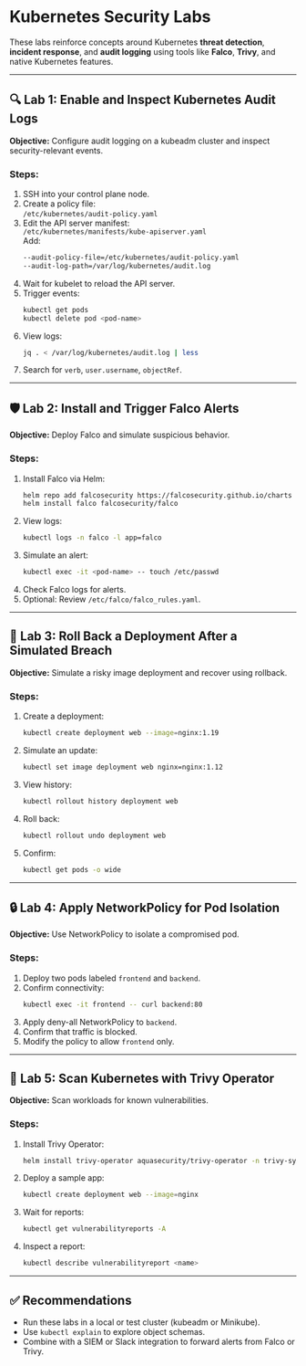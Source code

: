 # Kubernetes Security Labs

These labs reinforce concepts around Kubernetes **threat detection**, **incident response**, and **audit logging** using tools like **Falco**, **Trivy**, and native Kubernetes features.

---

## 🔍 Lab 1: Enable and Inspect Kubernetes Audit Logs

**Objective:** Configure audit logging on a kubeadm cluster and inspect security-relevant events.

### Steps:
1. SSH into your control plane node.
2. Create a policy file:  
   `/etc/kubernetes/audit-policy.yaml`
3. Edit the API server manifest:  
   `/etc/kubernetes/manifests/kube-apiserver.yaml`  
   Add:
   ```bash
   --audit-policy-file=/etc/kubernetes/audit-policy.yaml
   --audit-log-path=/var/log/kubernetes/audit.log
   ```
4. Wait for kubelet to reload the API server.
5. Trigger events:
   ```bash
   kubectl get pods
   kubectl delete pod <pod-name>
   ```
6. View logs:
   ```bash
   jq . < /var/log/kubernetes/audit.log | less
   ```
7. Search for `verb`, `user.username`, `objectRef`.

---

## 🛡 Lab 2: Install and Trigger Falco Alerts

**Objective:** Deploy Falco and simulate suspicious behavior.

### Steps:
1. Install Falco via Helm:
   ```bash
   helm repo add falcosecurity https://falcosecurity.github.io/charts
   helm install falco falcosecurity/falco
   ```
2. View logs:
   ```bash
   kubectl logs -n falco -l app=falco
   ```
3. Simulate an alert:
   ```bash
   kubectl exec -it <pod-name> -- touch /etc/passwd
   ```
4. Check Falco logs for alerts.
5. Optional: Review `/etc/falco/falco_rules.yaml`.

---

## 🔁 Lab 3: Roll Back a Deployment After a Simulated Breach

**Objective:** Simulate a risky image deployment and recover using rollback.

### Steps:
1. Create a deployment:
   ```bash
   kubectl create deployment web --image=nginx:1.19
   ```
2. Simulate an update:
   ```bash
   kubectl set image deployment web nginx=nginx:1.12
   ```
3. View history:
   ```bash
   kubectl rollout history deployment web
   ```
4. Roll back:
   ```bash
   kubectl rollout undo deployment web
   ```
5. Confirm:
   ```bash
   kubectl get pods -o wide
   ```

---

## 🔒 Lab 4: Apply NetworkPolicy for Pod Isolation

**Objective:** Use NetworkPolicy to isolate a compromised pod.

### Steps:
1. Deploy two pods labeled `frontend` and `backend`.
2. Confirm connectivity:
   ```bash
   kubectl exec -it frontend -- curl backend:80
   ```
3. Apply deny-all NetworkPolicy to `backend`.
4. Confirm that traffic is blocked.
5. Modify the policy to allow `frontend` only.

---

## 🧪 Lab 5: Scan Kubernetes with Trivy Operator

**Objective:** Scan workloads for known vulnerabilities.

### Steps:
1. Install Trivy Operator:
   ```bash
   helm install trivy-operator aquasecurity/trivy-operator -n trivy-system --create-namespace
   ```
2. Deploy a sample app:
   ```bash
   kubectl create deployment web --image=nginx
   ```
3. Wait for reports:
   ```bash
   kubectl get vulnerabilityreports -A
   ```
4. Inspect a report:
   ```bash
   kubectl describe vulnerabilityreport <name>
   ```

---

## ✅ Recommendations

- Run these labs in a local or test cluster (kubeadm or Minikube).
- Use `kubectl explain` to explore object schemas.
- Combine with a SIEM or Slack integration to forward alerts from Falco or Trivy.
